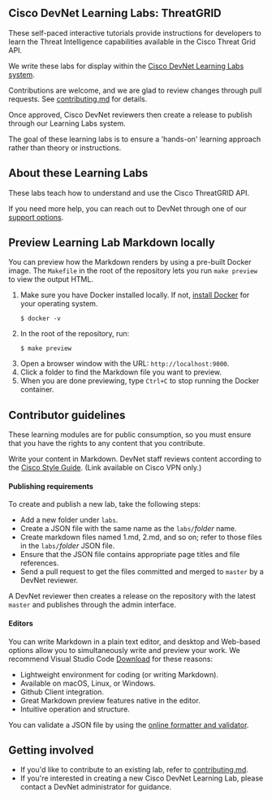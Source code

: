 ## Cisco DevNet Learning Labs: ThreatGRID

These self-paced interactive tutorials provide instructions for developers to learn the Threat Intelligence capabilities available in the Cisco Threat Grid API.

We write these labs for display within the [Cisco DevNet Learning Labs system](https://learninglabs.cisco.com).

Contributions are welcome, and we are glad to review changes through pull requests. See [contributing.md](contributing.md) for details.

Once approved, Cisco DevNet reviewers then create a release to publish through our Learning Labs system.

The goal of these learning labs is to ensure a 'hands-on' learning approach rather than theory or instructions.

## About these Learning Labs

These labs teach how to understand  and use the Cisco ThreatGRID API.

If you need more help, you can reach out to DevNet through one of our [support options](https://developer.cisco.com/site/devnet/support/).

## Preview Learning Lab Markdown locally

You can preview how the Markdown renders by using a pre-built Docker image. The `Makefile` in the root of the repository lets you run `make preview` to view the output HTML.

1. Make sure you have Docker installed locally. If not, [install Docker](https://docs.docker.com/install/) for your operating system.
   ```
   $ docker -v
   ```
1. In the root of the repository, run:
   ```
   $ make preview
   ```
1. Open a browser window with the URL: `http://localhost:9000`.
1. Click a folder to find the Markdown file you want to preview.
1. When you are done previewing, type `Ctrl+C` to stop running the Docker container.

## Contributor guidelines

These learning modules are for public consumption, so you must ensure that you have the rights to any content that you contribute.

Write your content in Markdown. DevNet staff reviews content according to the [Cisco Style Guide](http://www-author.cisco.com/c/en/us/td/docs/general/style/guide/Latest/stylegd.html). (Link available on Cisco VPN only.)

#### Publishing requirements

To create and publish a new lab, take the following steps:
- Add a new folder under `labs`.
- Create a JSON file with the same name as the `labs/`_folder_ name.
- Create markdown files named 1.md, 2.md, and so on; refer to those files in the `labs/`_folder_ JSON file.
- Ensure that the JSON file contains appropriate page titles and file references.
- Send a pull request to get the files committed and merged to `master` by a DevNet reviewer.

A DevNet reviewer then creates a release on the repository with the latest `master` and publishes through the admin interface.

#### Editors

You can write Markdown in a plain text editor, and desktop and Web-based options allow you to simultaneously write and preview your work. We recommend Visual Studio Code [Download](https://code.visualstudio.com/) for these reasons:
- Lightweight environment for coding (or writing Markdown).
- Available on macOS, Linux, or Windows.
- Github Client integration.
- Great Markdown preview features native in the editor.
- Intuitive operation and structure.

You can validate a JSON file by using the [online formatter and validator](https://jsonformatter.curiousconcept.com).

## Getting involved

* If you'd like to contribute to an existing lab, refer to [contributing.md](contributing.md).
* If you're interested in creating a new Cisco DevNet Learning Lab, please contact a DevNet administrator for guidance.
